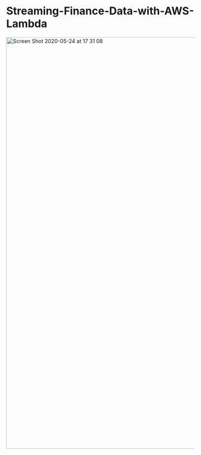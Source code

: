 # Streaming-Finance-Data-with-AWS-Lambda





<img width="1100" alt="Screen Shot 2020-05-24 at 17 31 08" src="https://user-images.githubusercontent.com/60529752/82765525-acc6c200-9de5-11ea-84e8-8f39ca1ffb3e.png">

